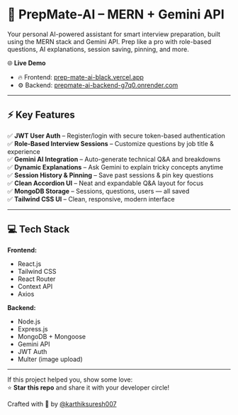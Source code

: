 # 🧠 PrepMate-AI – MERN + Gemini API

Your personal AI-powered assistant for smart interview preparation, built using the MERN stack and Gemini API. Prep like a pro with role-based questions, AI explanations, session saving, pinning, and more.

🌐 **Live Demo**  
- 🔥 Frontend: [prep-mate-ai-black.vercel.app](https://prep-mate-ai-black.vercel.app)  
- ⚙️ Backend: [prepmate-ai-backend-g7q0.onrender.com](https://prepmate-ai-backend-g7q0.onrender.com)

---

## ⚡ Key Features

✅ **JWT User Auth** – Register/login with secure token-based authentication  
✅ **Role-Based Interview Sessions** – Customize questions by job title & experience  
✅ **Gemini AI Integration** – Auto-generate technical Q&A and breakdowns  
✅ **Dynamic Explanations** – Ask Gemini to explain tricky concepts anytime  
✅ **Session History & Pinning** – Save past sessions & pin key questions  
✅ **Clean Accordion UI** – Neat and expandable Q&A layout for focus  
✅ **MongoDB Storage** – Sessions, questions, users — all saved  
✅ **Tailwind CSS UI** – Clean, responsive, modern interface  

---

## 💻 Tech Stack

**Frontend:**
- React.js  
- Tailwind CSS  
- React Router  
- Context API  
- Axios  

**Backend:**
- Node.js  
- Express.js  
- MongoDB + Mongoose  
- Gemini API  
- JWT Auth  
- Multer (image upload)  

---

If this project helped you, show some love:  
⭐ **Star this repo** and share it with your developer circle!

Crafted with 💙 by [@karthiksuresh007](https://github.com/karthiksuresh007)

